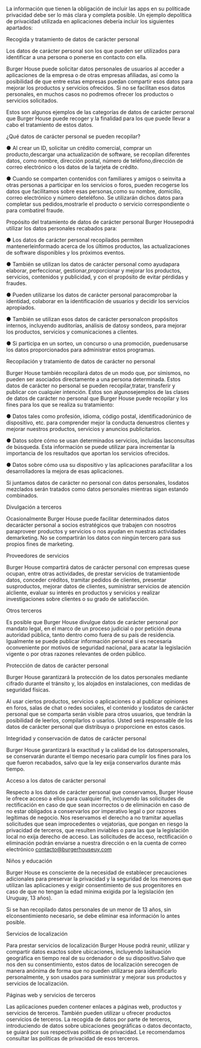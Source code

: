 La información que tienen la obligación de incluir las apps en su políticade privacidad debe ser lo más clara y completa posible. Un ejemplo depolítica de privacidad utilizada en aplicaciones debería incluir los siguientes apartados:

Recogida y tratamiento de datos de carácter personal

Los datos de carácter personal son los que pueden ser utilizados para identificar a una persona o ponerse en contacto con ella.

Burger House puede solicitar datos personales de usuarios al acceder a aplicaciones de la empresa o de otras empresas afiliadas, así como la posibilidad de que entre estas empresas puedan compartir esos datos para mejorar los productos y servicios ofrecidos. Si no se facilitan esos datos personales, en muchos casos no podremos ofrecer los productos o servicios solicitados.

Estos son algunos ejemplos de las categorías de datos de carácter personal que Burger House puede recoger y la finalidad para los que puede llevar a cabo el tratamiento de estos datos.

¿Qué datos de carácter personal se pueden recopilar?

● Al crear un ID, solicitar un crédito comercial, comprar un producto,descargar una actualización de software, se recopilan diferentes datos, como nombre, dirección postal, número de teléfono,dirección de correo electrónico o los datos de la tarjeta de crédito.

● Cuando se comparten contenidos con familiares y amigos o seinvita a otras personas a participar en los servicios o foros, pueden recogerse los datos que facilitamos sobre esas personas,como su nombre, domicilio, correo electrónico y número deteléfono. Se utilizarán dichos datos para completar sus pedidos,mostrarle el producto o servicio correspondiente o para combatirel fraude.

Propósito del tratamiento de datos de carácter personal Burger Housepodrá utilizar los datos personales recabados para:

● Los datos de carácter personal recopilados permiten mantenerleinformado acerca de los últimos productos, las actualizaciones de software disponibles y los próximos eventos.

● También se utilizan los datos de carácter personal como ayudapara elaborar, perfeccionar, gestionar,proporcionar y mejorar los productos, servicios, contenidos y publicidad, y con el propósito de evitar pérdidas y fraudes.

● Pueden utilizarse los datos de carácter personal paracomprobar la identidad, colaborar en la identificación de usuarios y decidir los servicios apropiados.

● También se utilizan esos datos de carácter personalcon propósitos internos, incluyendo auditorías, análisis de datosy sondeos, para mejorar los productos, servicios y comunicaciones a clientes.

● Si participa en un sorteo, un concurso o una promoción, puedenusarse los datos proporcionados para administrar estos programas.

Recopilación y tratamiento de datos de carácter no personal

Burger House también recopilará datos de un modo que, por símismos, no pueden ser asociados directamente a una persona determinada. Estos datos de carácter no personal se pueden recopilar,tratar, transferir y publicar con cualquier intención. Estos son algunosejemplos de las clases de datos de carácter no personal que Burger House puede recopilar y los fines para los que se realiza su tratamiento:

● Datos tales como profesión, idioma, código postal, identificadorúnico de dispositivo, etc. para comprender mejor la conducta denuestros clientes y mejorar nuestros productos, servicios y anuncios publicitarios.

● Datos sobre cómo se usan determinados servicios, incluidas lasconsultas de búsqueda. Esta información se puede utilizar para incrementar la importancia de los resultados que aportan los servicios ofrecidos.

● Datos sobre cómo usa su dispositivo y las aplicaciones parafacilitar a los desarrolladores la mejora de esas aplicaciones.

Si juntamos datos de carácter no personal con datos personales, losdatos mezclados serán tratados como datos personales mientras sigan estando combinados.

Divulgación a terceros

Ocasionalmente Burger House puede facilitar determinados datos decarácter personal a socios estratégicos que trabajen con nosotros paraproveer productos y servicios o nos ayudan en nuestras actividades demarketing. No se compartirán los datos con ningún tercero para sus propios fines de marketing.

Proveedores de servicios

Burger House compartirá datos de carácter personal con empresas quese ocupan, entre otras actividades, de prestar servicios de tratamientode datos, conceder créditos, tramitar pedidos de clientes, presentar susproductos, mejorar datos de clientes, suministrar servicios de atención alcliente, evaluar su interés en productos y servicios y realizar investigaciones sobre clientes o su grado de satisfacción.

Otros terceros

Es posible que Burger House divulgue datos de carácter personal por mandato legal, en el marco de un proceso judicial o por petición deuna autoridad pública, tanto dentro como fuera de su país de residencia. Igualmente se puede publicar información personal si es necesaria oconveniente por motivos de seguridad nacional, para acatar la legislación vigente o por otras razones relevantes de orden público.

Protección de datos de carácter personal

Burger House garantizará la protección de los datos personales mediante cifrado durante el tránsito y, los alojados en instalaciones, con medidas de seguridad físicas.

Al usar ciertos productos, servicios o aplicaciones o al publicar opiniones en foros, salas de chat o redes sociales, el contenido y losdatos de carácter personal que se comparta serán visible para otros usuarios, que tendrán la posibilidad de leerlos, compilarlos o usarlos. Usted será responsable de los datos de carácter personal que distribuya o proporcione en estos casos.

Integridad y conservación de datos de carácter personal

Burger House garantizará la exactitud y la calidad de los datospersonales, se conservarán durante el tiempo necesario para cumplir los fines para los que fueron recabados, salvo que la ley exija conservarlos durante más tiempo.

Acceso a los datos de carácter personal

Respecto a los datos de carácter personal que conservamos, Burger House le ofrece acceso a ellos para cualquier fin, incluyendo las solicitudes de rectificación en caso de que sean incorrectos o de eliminación en caso de no estar obligados a conservarlos por imperativo legal o por razones legítimas de negocio. Nos reservamos el derecho a no tramitar aquellas solicitudes que sean improcedentes o vejatorias, que pongan en riesgo la privacidad de terceros, que resulten inviables o para las que la legislación local no exija derecho de acceso. Las solicitudes de acceso, rectificación o eliminación podrán enviarse a nuestra dirección o en la cuenta de correo electrónico [contacto@burgerhouseuy.com](mailto:contacto@burgerhouseuy.com)

Niños y educación

Burger House es consciente de la necesidad de establecer precauciones adicionales para preservar la privacidad y la seguridad de los menores que utilizan las aplicaciones y exigir consentimiento de sus progenitores en caso de que no tengan la edad mínima exigida por la legislación (en Uruguay, 13 años).

Si se han recopilado datos personales de un menor de 13 años, sin elconsentimiento necesario, se debe eliminar esa información lo antes posible.

Servicios de localización

Para prestar servicios de localización Burger House podrá reunir, utilizar y compartir datos exactos sobre ubicaciones, incluyendo lasituación geográfica en tiempo real de su ordenador o de su dispositivo.Salvo que nos den su consentimiento, estos datos de localización serecogen de manera anónima de forma que no pueden utilizarse para identificarlo personalmente, y son usados para suministrar y mejorar sus productos y servicios de localización.

Páginas web y servicios de terceros

Las aplicaciones pueden contener enlaces a páginas web, productos y servicios de terceros. También pueden utilizar u ofrecer productos oservicios de terceros. La recogida de datos por parte de terceros, introduciendo de datos sobre ubicaciones geográficas o datos decontacto, se guiará por sus respectivas políticas de privacidad. Le recomendamos consultar las políticas de privacidad de esos terceros.
